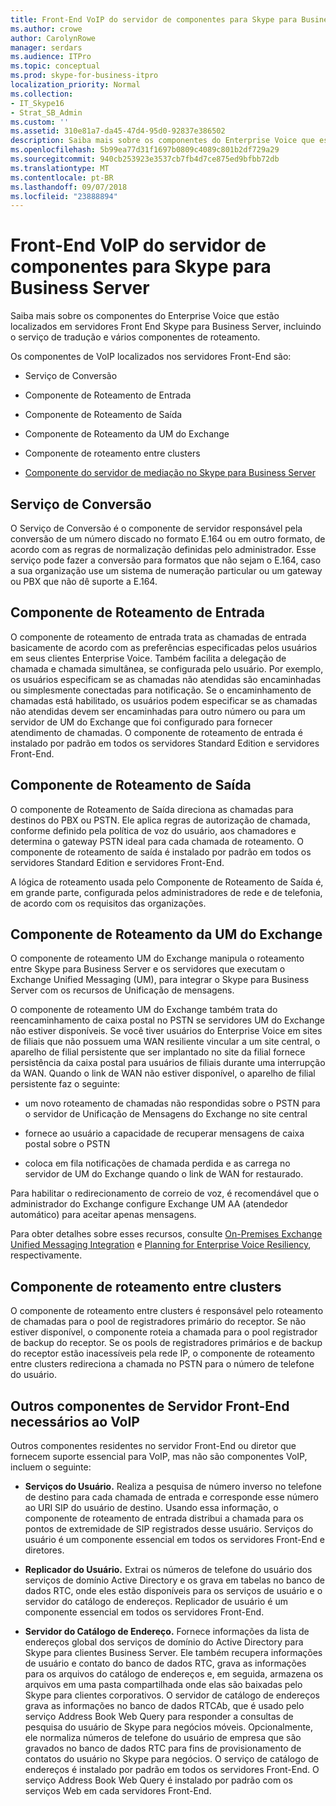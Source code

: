 ```yaml
---
title: Front-End VoIP do servidor de componentes para Skype para Business Server
ms.author: crowe
author: CarolynRowe
manager: serdars
ms.audience: ITPro
ms.topic: conceptual
ms.prod: skype-for-business-itpro
localization_priority: Normal
ms.collection:
- IT_Skype16
- Strat_SB_Admin
ms.custom: ''
ms.assetid: 310e81a7-da45-47d4-95d0-92837e386502
description: Saiba mais sobre os componentes do Enterprise Voice que estão localizados em servidores Front End Skype para Business Server, incluindo o serviço de tradução e vários componentes de roteamento.
ms.openlocfilehash: 5b99ea77d31f1697b0809c4089c801b2df729a29
ms.sourcegitcommit: 940cb253923e3537cb7fb4d7ce875ed9bfbb72db
ms.translationtype: MT
ms.contentlocale: pt-BR
ms.lasthandoff: 09/07/2018
ms.locfileid: "23888894"
---
```

# <a name="front-end-server-voip-components-for-skype-for-business-server"></a>Front-End VoIP do servidor de componentes para Skype para Business Server

Saiba mais sobre os componentes do Enterprise Voice que estão localizados em servidores Front End Skype para Business Server, incluindo o serviço de tradução e vários componentes de roteamento.

Os componentes de VoIP localizados nos servidores Front-End são:

- Serviço de Conversão

- Componente de Roteamento de Entrada

- Componente de Roteamento de Saída

- Componente de Roteamento da UM do Exchange

- Componente de roteamento entre clusters

- [Componente do servidor de mediação no Skype para Business Server](mediation-server.md)

## <a name="translation-service"></a>Serviço de Conversão

O Serviço de Conversão é o componente de servidor responsável pela conversão de um número discado no formato E.164 ou em outro formato, de acordo com as regras de normalização definidas pelo administrador. Esse serviço pode fazer a conversão para formatos que não sejam o E.164, caso a sua organização use um sistema de numeração particular ou um gateway ou PBX que não dê suporte a E.164.

## <a name="inbound-routing-component"></a>Componente de Roteamento de Entrada

O componente de roteamento de entrada trata as chamadas de entrada basicamente de acordo com as preferências especificadas pelos usuários em seus clientes Enterprise Voice. Também facilita a delegação de chamada e chamada simultânea, se configurada pelo usuário. Por exemplo, os usuários especificam se as chamadas não atendidas são encaminhadas ou simplesmente conectadas para notificação. Se o encaminhamento de chamadas está habilitado, os usuários podem especificar se as chamadas não atendidas devem ser encaminhadas para outro número ou para um servidor de UM do Exchange que foi configurado para fornecer atendimento de chamadas. O componente de roteamento de entrada é instalado por padrão em todos os servidores Standard Edition e servidores Front-End.

## <a name="outbound-routing-component"></a>Componente de Roteamento de Saída

O componente de Roteamento de Saída direciona as chamadas para destinos do PBX ou PSTN. Ele aplica regras de autorização de chamada, conforme definido pela política de voz do usuário, aos chamadores e determina o gateway PSTN ideal para cada chamada de roteamento. O componente de roteamento de saída é instalado por padrão em todos os servidores Standard Edition e servidores Front-End.

A lógica de roteamento usada pelo Componente de Roteamento de Saída é, em grande parte, configurada pelos administradores de rede e de telefonia, de acordo com os requisitos das organizações.

## <a name="exchange-um-routing-component"></a>Componente de Roteamento da UM do Exchange

O componente de roteamento UM do Exchange manipula o roteamento entre Skype para Business Server e os servidores que executam o Exchange Unified Messaging (UM), para integrar o Skype para Business Server com os recursos de Unificação de mensagens.

O componente de roteamento UM do Exchange também trata do reencaminhamento de caixa postal no PSTN se servidores UM do Exchange não estiver disponíveis. Se você tiver usuários do Enterprise Voice em sites de filiais que não possuem uma WAN resiliente vincular a um site central, o aparelho de filial persistente que ser implantado no site da filial fornece persistência da caixa postal para usuários de filiais durante uma interrupção da WAN. Quando o link de WAN não estiver disponível, o aparelho de filial persistente faz o seguinte:

- um novo roteamento de chamadas não respondidas sobre o PSTN para o servidor de Unificação de Mensagens do Exchange no site central

- fornece ao usuário a capacidade de recuperar mensagens de caixa postal sobre o PSTN

- coloca em fila notificações de chamada perdida e as carrega no servidor de UM do Exchange quando o link de WAN for restaurado.

Para habilitar o redirecionamento de correio de voz, é recomendável que o administrador do Exchange configure Exchange UM AA (atendedor automático) para aceitar apenas mensagens.

Para obter detalhes sobre esses recursos, consulte [On-Premises Exchange Unified Messaging Integration](https://technet.microsoft.com/library/e7c63a71-2d99-4aa9-b649-36c1a431bdf1.aspx) e [Planning for Enterprise Voice Resiliency](https://technet.microsoft.com/library/ca116700-1055-4ca5-9b87-4c7f380c3655.aspx), respectivamente.

## <a name="intercluster-routing-component"></a>Componente de roteamento entre clusters

O componente de roteamento entre clusters é responsável pelo roteamento de chamadas para o pool de registradores primário do receptor. Se não estiver disponível, o componente roteia a chamada para o pool registrador de backup do receptor. Se os pools de registradores primários e de backup do receptor estão inacessíveis pela rede IP, o componente de roteamento entre clusters redireciona a chamada no PSTN para o número de telefone do usuário.

## <a name="other-front-end-server-components-required-for-voip"></a>Outros componentes de Servidor Front-End necessários ao VoIP

Outros componentes residentes no servidor Front-End ou diretor que fornecem suporte essencial para VoIP, mas não são componentes VoIP, incluem o seguinte:

- **Serviços do Usuário.** Realiza a pesquisa de número inverso no telefone de destino para cada chamada de entrada e corresponde esse número ao URI SIP do usuário de destino. Usando essa informação, o componente de roteamento de entrada distribui a chamada para os pontos de extremidade de SIP registrados desse usuário. Serviços do usuário é um componente essencial em todos os servidores Front-End e diretores.

- **Replicador do Usuário.** Extrai os números de telefone do usuário dos serviços de domínio Active Directory e os grava em tabelas no banco de dados RTC, onde eles estão disponíveis para os serviços de usuário e o servidor do catálogo de endereços. Replicador de usuário é um componente essencial em todos os servidores Front-End.

- **Servidor do Catálogo de Endereço.** Fornece informações da lista de endereços global dos serviços de domínio do Active Directory para Skype para clientes Business Server. Ele também recupera informações de usuário e contato do banco de dados RTC, grava as informações para os arquivos do catálogo de endereços e, em seguida, armazena os arquivos em uma pasta compartilhada onde elas são baixadas pelo Skype para clientes corporativos. O servidor de catálogo de endereços grava as informações no banco de dados RTCAb, que é usado pelo serviço Address Book Web Query para responder a consultas de pesquisa do usuário de Skype para negócios móveis. Opcionalmente, ele normaliza números de telefone do usuário de empresa que são gravados no banco de dados RTC para fins de provisionamento de contatos do usuário no Skype para negócios. O serviço de catálogo de endereços é instalado por padrão em todos os servidores Front-End. O serviço Address Book Web Query é instalado por padrão com os serviços Web em cada servidores Front-End.


